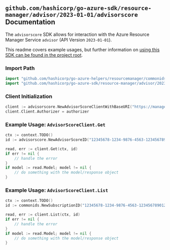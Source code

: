 
## `github.com/hashicorp/go-azure-sdk/resource-manager/advisor/2023-01-01/advisorscore` Documentation

The `advisorscore` SDK allows for interaction with the Azure Resource Manager Service `advisor` (API Version `2023-01-01`).

This readme covers example usages, but further information on [using this SDK can be found in the project root](https://github.com/hashicorp/go-azure-sdk/tree/main/docs).

### Import Path

```go
import "github.com/hashicorp/go-azure-helpers/resourcemanager/commonids"
import "github.com/hashicorp/go-azure-sdk/resource-manager/advisor/2023-01-01/advisorscore"
```


### Client Initialization

```go
client := advisorscore.NewAdvisorScoreClientWithBaseURI("https://management.azure.com")
client.Client.Authorizer = authorizer
```


### Example Usage: `AdvisorScoreClient.Get`

```go
ctx := context.TODO()
id := advisorscore.NewAdvisorScoreID("12345678-1234-9876-4563-123456789012", "advisorScoreValue")

read, err := client.Get(ctx, id)
if err != nil {
	// handle the error
}
if model := read.Model; model != nil {
	// do something with the model/response object
}
```


### Example Usage: `AdvisorScoreClient.List`

```go
ctx := context.TODO()
id := commonids.NewSubscriptionID("12345678-1234-9876-4563-123456789012")

read, err := client.List(ctx, id)
if err != nil {
	// handle the error
}
if model := read.Model; model != nil {
	// do something with the model/response object
}
```
